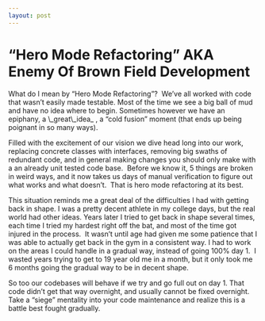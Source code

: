 ```yaml
---
layout: post
---
```

<h1>“Hero Mode Refactoring” AKA Enemy Of Brown Field Development</h1>
What do I mean by “Hero Mode Refactoring”?&#160; We’ve all worked with code that wasn’t easily made testable. Most of the time we see a big ball of mud and have no idea where to begin. Sometimes however we have an epiphany, a \_great\_idea_ , a “cold fusion” moment (that ends up being poignant in so many ways).&#160; 

Filled with the excitement of our vision we dive head long into our work, replacing concrete classes with interfaces, removing big swaths of redundant code, and in general making changes you should only make with a an already unit tested code base.&#160; Before we know it, 5 things are broken in weird ways, and it now takes us days of manual verification to figure out what works and what doesn’t.&#160; That is hero mode refactoring at its best.

This situation reminds me a great deal of the difficulties I had with getting back in shape. I was a pretty decent athlete in my college days, but the real world had other ideas. Years later I tried to get back in shape several times, each time I tried my hardest right off the bat, and most of the time got injured in the process.&#160; It wasn’t until age had given me some patience that I was able to actually get back in the gym in a consistent way. I had to work on the areas I could handle in a gradual way, instead of going 100% day 1.&#160; I wasted years trying to get to 19 year old me in a month, but it only took me 6 months going the gradual way to be in decent shape.

So too our codebases will behave if we try and go full out on day 1. That code didn’t get that way overnight, and usually cannot be fixed overnight.&#160; Take a “siege” mentality into your code maintenance and realize this is a battle best fought gradually.
